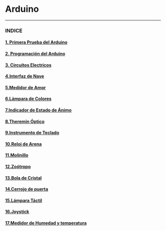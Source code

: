 # Arduino

---

### INDICE

#### [1. Primera Prueba del Arduino](https://github.com/Baultek/Arduino/blob/main/Primera%20Prueba%20del%20Arduino.md#1-prueba-del-arduino)

#### [2. Programación del Arduino](https://github.com/Baultek/Arduino/blob/main/Programaci%C3%B3n%20Arduino.md#programacion-arduino)

#### [3. Circuitos Electricos](https://github.com/Baultek/Arduino/blob/main/Circuitos%20Electricos.md#circuitos-electricos)

#### [4.Interfaz de Nave](https://github.com/Baultek/Arduino/blob/main/Interfaz%20de%20Nave.md#interfaz-de-nave)

#### [5.Medidor de Amor](https://github.com/Baultek/Arduino/blob/main/Medidor%20de%20Amor.md#proyecto-medidor-de-amor)

#### [6.Lámpara de Colores](https://github.com/Baultek/Arduino/blob/main/Lampara%20de%20Varios%20Colores.md#pwm-pulse-with-modulation)

#### [7.Indicador de Estado de Ánimo](https://github.com/Baultek/Arduino/blob/main/Indicador%20de%20Estado%20de%20%C3%81nimo.md#indicador-de-estado-de-%C3%A1nimo)

#### [8.Theremin Óptico](https://github.com/Baultek/Arduino/blob/main/Theremin%20optico.md#theremin-optico)

#### [9.Instrumento de Teclado](https://github.com/Baultek/Arduino/blob/main/Instrumento%20de%20Teclado.md#instrumento-de-teclado)

#### [10.Reloj de Arena](https://github.com/Baultek/Arduino/blob/main/Reloj%20de%20Arena.md#reloj-de-arena)

#### [11.Molinillo](https://github.com/Baultek/Arduino/blob/main/Molinillo.md#molinillo)

#### [12.Zoótropo](https://github.com/Baultek/Arduino/blob/main/Zootropo.md#zootropo)

#### [13.Bola de Cristal](https://github.com/Baultek/Arduino/blob/main/Bola%20de%20Cristal.md#bola-de-cristal)

#### [14.Cerrojo de puerta](https://github.com/Baultek/Arduino/blob/main/Cerrojo%20de%20Puerta.md#cerrojo-de-puerta)

#### [15.Lámpara Táctil](https://github.com/Baultek/Arduino/blob/main/L%C3%A1mpara%20T%C3%A1ctil.md#l%C3%A1mpara-t%C3%A1ctil)

#### [16.Joystick](https://github.com/Baultek/Arduino/blob/main/Joystick.md#joystick)

#### [17.Medidor de Humedad y temperatura]()
